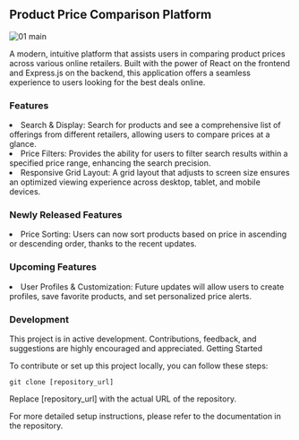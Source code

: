## Product Price Comparison Platform

![01 main](https://github.com/Wajola55/react-price-comparison-app/assets/118658753/c31ee0be-3253-40a0-9083-de920446cb3a)

A modern, intuitive platform that assists users in comparing product prices across various online retailers. Built with the power of React on the frontend and Express.js on the backend, this application offers a seamless experience to users looking for the best deals online.

### Features

<li>Search & Display: Search for products and see a comprehensive list of offerings from different retailers, allowing users to compare prices at a glance.

<li>Price Filters: Provides the ability for users to filter search results within a specified price range, enhancing the search precision.

<li>Responsive Grid Layout: A grid layout that adjusts to screen size ensures an optimized viewing experience across desktop, tablet, and mobile devices.

### Newly Released Features

<li>Price Sorting: Users can now sort products based on price in ascending or descending order, thanks to the recent updates.

### Upcoming Features


<li>User Profiles & Customization: Future updates will allow users to create profiles, save favorite products, and set personalized price alerts.

### Development

This project is in active development. Contributions, feedback, and suggestions are highly encouraged and appreciated.
Getting Started

To contribute or set up this project locally, you can follow these steps:


<code>git clone [repository_url]</code>

Replace [repository_url] with the actual URL of the repository.

For more detailed setup instructions, please refer to the documentation in the repository.
